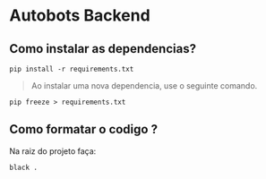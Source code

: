# Autobots Backend 

## Como instalar as dependencias? 

```
pip install -r requirements.txt
```

> Ao instalar uma nova dependencia, use o seguinte comando.

```
pip freeze > requirements.txt
```

## Como formatar o codigo ? 

Na raiz do projeto faça:
```
black .
```
